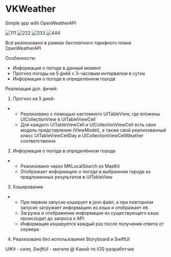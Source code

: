 # VKWeather

Simple app with OpenWeatherAPI

![111](https://github.com/GoodDamn/VKWeather/assets/76108467/39d6fb31-6073-4d8c-b86a-cbe824bf396b) ![222](https://github.com/GoodDamn/VKWeather/assets/76108467/757ccde9-348a-48b3-b19b-8a9701750d91) ![333](https://github.com/GoodDamn/VKWeather/assets/76108467/d477ee0e-effa-44bb-85bf-71f62e39269e) ![444](https://github.com/GoodDamn/VKWeather/assets/76108467/dc298b53-d6e9-4f27-83b1-7239e2b1a777)

Всё реализовано в рамках бесплатного тарифного плана OpenWeatherAPI

Особенности:
* Информация о погоде в данный момент
* Прогноз погоды на 5 дней с 3-часовым интервалом в сутки
* Информация о погоде в определённом городе

Реализация доп. фичей:
1) Прогноз на 5 дней:
* * Реализовано с помощью кастомного UITableView, где вложены UICollectionView в UITableViewCell
  * Для каждого UITableViewCell и UICollectionViewCell есть своя модель представления (ViewModel), а также свой реализованный класс UITableViewCellDay и UICollectionViewCellWeather соответственно
2) Информация о погоде в определённом городе
* * Реализовано через MKLocalSearch из MapKit
  * Отображает информацию о погоде в выбранном городе из предложенных результатов в UITableView
 
3) Кэширование
* * При первом запуске кэширует в json файл, а при повторном запуске загружает информацию из кэша и отображает её.
  * Загрузка и отображение информации из существующего кэша происходит до запроса к API
  * Информация кэшируется каждый раз после получения ответа от сервера

4) Реализовано без использования Storyboard и SwiftUI
   
_UIKit - сила, SwiftUI - могила_ @ Какой-то iOS-разработчик
